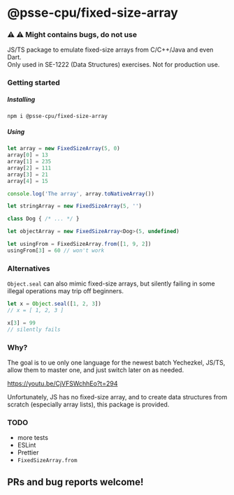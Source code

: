 # @psse-cpu/fixed-size-array

### :warning: :warning: Might contains bugs, do not use

JS/TS package to emulate fixed-size arrays from C/C++/Java and even Dart.  
Only used in SE-1222 (Data Structures) exercises.  Not for production use.

### Getting started

##### Installing
`npm i @psse-cpu/fixed-size-array`

##### Using
```ts
let array = new FixedSizeArray(5, 0)
array[0] = 13
array[1] = 235
array[2] = 111
array[3] = 21
array[4] = 15

console.log('The array', array.toNativeArray())

let stringArray = new FixedSizeArray(5, '')

class Dog { /* ... */ }

let objectArray = new FixedSizeArray<Dog>(5, undefined)

let usingFrom = FixedSizeArray.from([1, 9, 2])
usingFrom[3] = 60 // won't work
```

### Alternatives

`Object.seal` can also mimic fixed-size arrays, but silently failing in some
illegal operations may trip off beginners.

```js
let x = Object.seal([1, 2, 3])
// x = [ 1, 2, 3 ]

x[3] = 99
// silently fails
```

### Why?

The goal is to ue only one language for the newest batch Yechezkel, JS/TS, 
allow them to master one, and just switch later on as needed.

https://youtu.be/CjVFSWchhEo?t=294

Unfortunately, JS has no fixed-size array, and to create data structures from
scratch (especially array lists), this package is provided.

### TODO

- more tests
- ESLint
- Prettier
- `FixedSizeArray.from`

## PRs and bug reports welcome!